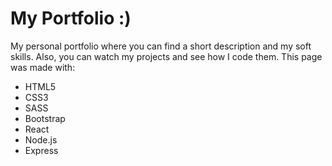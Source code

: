 # My Portfolio :)

My personal portfolio where you can find a short description and my soft skills. Also, you can watch my projects and see how I code them.
This page was made with:

- HTML5
- CSS3
- SASS
- Bootstrap
- React
- Node.js
- Express

